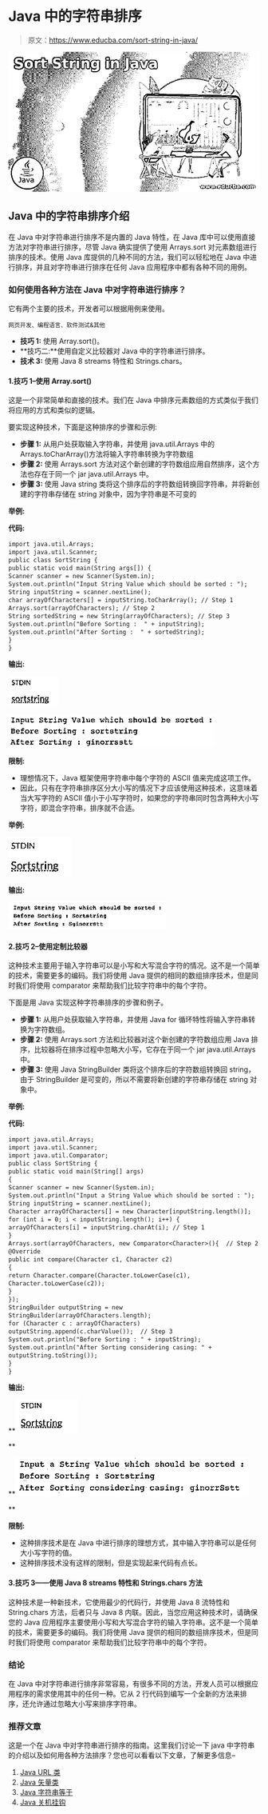 # Java 中的字符串排序

> 原文：<https://www.educba.com/sort-string-in-java/>

![Sort String in Java](img/16e81488457e968de0db4113c53513d2.png)



## Java 中的字符串排序介绍

在 Java 中对字符串进行排序不是内置的 Java 特性，在 Java 库中可以使用直接方法对字符串进行排序，尽管 Java 确实提供了使用 Arrays.sort 对元素数组进行排序的技术。使用 Java 库提供的几种不同的方法，我们可以轻松地在 Java 中进行排序，并且对字符串进行排序在任何 Java 应用程序中都有各种不同的用例。

### 如何使用各种方法在 Java 中对字符串进行排序？

它有两个主要的技术，开发者可以根据用例来使用。

<small>网页开发、编程语言、软件测试&其他</small>

*   **技巧 1:** 使用 Array.sort()。
*   **技巧二:**使用自定义比较器对 Java 中的字符串进行排序。
*   **技术 3:** 使用 Java 8 streams 特性和 Strings.chars。

#### 1.技巧 1–使用 Array.sort()

这是一个非常简单和直接的技术。我们在 Java 中排序元素数组的方式类似于我们将应用的方式和类似的逻辑。

要实现这种技术，下面是这种排序的步骤和示例:

*   **步骤 1:** 从用户处获取输入字符串，并使用 java.util.Arrays 中的 Arrays.toCharArray()方法将输入字符串转换为字符数组
*   **步骤 2:** 使用 Arrays.sort 方法对这个新创建的字符数组应用自然排序，这个方法也存在于同一个 jar java.util.Arrays 中。
*   **步骤 3:** 使用 Java string 类将这个排序后的字符数组转换回字符串，并将新创建的字符串存储在 string 对象中，因为字符串是不可变的

**举例:**

**代码:**

```
import java.util.Arrays;
import java.util.Scanner;
public class SortString {
public static void main(String args[]) {
Scanner scanner = new Scanner(System.in);
System.out.println("Input String Value which should be sorted : ");
String inputString = scanner.nextLine();
char arrayOfCharacters[] = inputString.toCharArray(); // Step 1
Arrays.sort(arrayOfCharacters); // Step 2
String sortedString = new String(arrayOfCharacters); // Step 3
System.out.println("Before Sorting :  " + inputString);
System.out.println("After Sorting :  " + sortedString);
}
}
```

**输出:**

![Sort String in Java op 1](img/2ba76daa061c3ba0d0015d0bc59e20ff.png)



![Sort String in Java op 2](img/d32cdfeb34d0d7a70a2fcdbc0f06b6dc.png)



**限制:**

*   理想情况下，Java 框架使用字符串中每个字符的 ASCII 值来完成这项工作。
*   因此，只有在字符串排序区分大小写的情况下才应该使用这种技术，这意味着当大写字符的 ASCII 值小于小写字符时，如果您的字符串同时包含两种大小写字符，即混合字符串，排序就不合适。

**举例:**

![Sort String in Java 3](img/f15412316fe1c8bc44e6db4e2be9feec.png)



**输出:**

![Sort String in Java 4](img/6138e1995eac20a7d53974ad6e032ab0.png)



#### 2.技巧 2–使用定制比较器

这种技术主要用于输入字符串可以是小写和大写混合字符的情况。这不是一个简单的技术，需要更多的编码。我们将使用 Java 提供的相同的数组排序技术，但是同时我们将使用 comparator 来帮助我们比较字符串中的每个字符。

下面是用 Java 实现这种字符串排序的步骤和例子。

*   **步骤 1:** 从用户处获取输入字符串，并使用 Java for 循环特性将输入字符串转换为字符数组。
*   **步骤 2:** 使用 Arrays.sort 方法和比较器对这个新创建的字符数组应用 Java 排序，比较器将在排序过程中忽略大小写，它存在于同一个 jar java.util.Arrays 中。
*   **步骤 3:** 使用 Java StringBuilder 类将这个排序后的字符数组转换回 string，由于 StringBuilder 是可变的，所以不需要将新创建的字符串存储在 string 对象中。

**举例:**

**代码:**

```
import java.util.Arrays;
import java.util.Scanner;
import java.util.Comparator;
public class SortString {
public static void main(String[] args)
{
Scanner scanner = new Scanner(System.in);
System.out.println("Input a String Value which should be sorted : ");
String inputString = scanner.nextLine();
Character arrayOfCharacters[] = new Character[inputString.length()];
for (int i = 0; i < inputString.length(); i++) {
arrayOfCharacters[i] = inputString.charAt(i); // Step 1
}
Arrays.sort(arrayOfCharacters, new Comparator<Character>(){  // Step 2
@Override
public int compare(Character c1, Character c2)
{
return Character.compare(Character.toLowerCase(c1),
Character.toLowerCase(c2));
}
});
StringBuilder outputString = new StringBuilder(arrayOfCharacters.length);
for (Character c : arrayOfCharacters)
outputString.append(c.charValue());  // Step 3
System.out.println("Before Sorting : " + inputString);
System.out.println("After Sorting considering casing: " + outputString.toString());
}
}
```

**输出:**

**![Sortstring](img/00cd25ee45594c67a7893cf5ac263d57.png)

** 

**![custom Comparator](img/f60a0235e78b75ac9070fc6801a3fc10.png)

** 

**限制:**

*   这种排序技术是在 Java 中进行排序的理想方式，其中输入字符串可以是任何大小写字符的值。
*   这种排序技术没有这样的限制，但是实现起来代码有点长。

#### 3.技巧 3——使用 Java 8 streams 特性和 Strings.chars 方法

这种技术是一种新技术，它使用最少的代码行，并使用 Java 8 流特性和 String.chars 方法，后者只与 Java 8 内联。因此，当您应用这种技术时，请确保您的 Java 应用程序主要使用小写和大写混合字符的输入字符串。这不是一个简单的技术，需要更多的编码。我们将使用 Java 提供的相同的数组排序技术，但是同时我们将使用 comparator 来帮助我们比较字符串中的每个字符。

### 结论

在 Java 中对字符串进行排序非常容易，有很多不同的方法，开发人员可以根据应用程序的需求使用其中的任何一种。它从 2 行代码到编写一个全新的方法来排序，还允许通过忽略大小写来排序字符串。

### 推荐文章

这是一个在 Java 中对字符串进行排序的指南。这里我们讨论一下 java 中字符串的介绍以及如何用各种方法排序？您也可以看看以下文章，了解更多信息–

1.  [Java URL 类](https://www.educba.com/java-url-class/)
2.  [Java 矢量类](https://www.educba.com/java-vector-class/)
3.  [Java 字符串等于](https://www.educba.com/java-string-equals/)
4.  [Java 关机挂钩](https://www.educba.com/java-shutdown-hook/)





